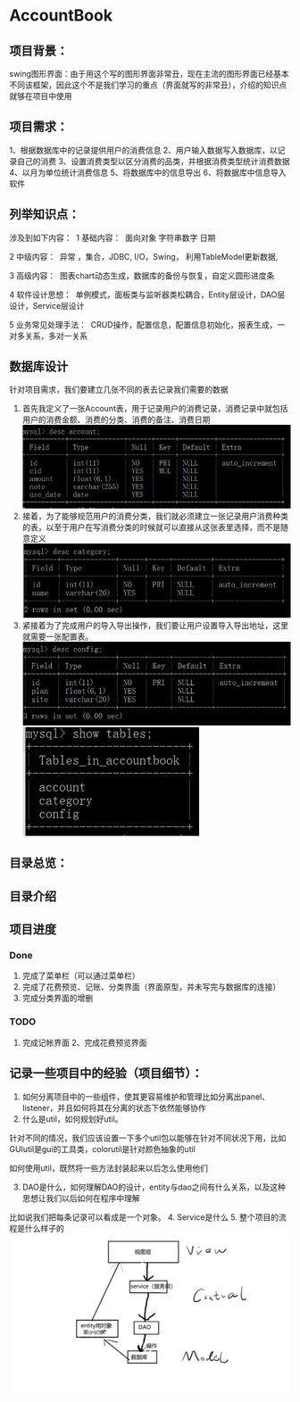 # AccountBook

## 项目背景：
swing图形界面：由于用这个写的图形界面非常丑，现在主流的图形界面已经基本不同该框架，因此这个不是我们学习的重点（界面就写的非常丑），介绍的知识点就够在项目中使用

## 项目需求：
1、根据数据库中的记录提供用户的消费信息
2、用户输入数据写入数据库，以记录自己的消费
3、设置消费类型以区分消费的品类，并根据消费类型统计消费数据
4、以月为单位统计消费信息
5、将数据库中的信息导出
6、将数据库中信息导入软件

## 列举知识点：
涉及到如下内容： 
1 基础内容： 
面向对象 字符串数字 日期 

2 中级内容： 
异常 ，集合，JDBC, I/O，Swing， 利用TableModel更新数据,

3 高级内容： 
图表chart动态生成，数据库的备份与恢复，自定义圆形进度条 

4 软件设计思想： 
单例模式，面板类与监听器类松耦合，Entity层设计，DAO层设计，Service层设计 

5 业务常见处理手法： 
CRUD操作，配置信息，配置信息初始化，报表生成，一对多关系，多对一关系 

## 数据库设计
针对项目需求，我们要建立几张不同的表去记录我们需要的数据
1. 首先我定义了一张Account表，用于记录用户的消费记录，消费记录中就包括用户的消费金额、消费的分类、消费的备注、消费日期
![image](https://github.com/DHcurry/AccountBook/blob/master/img/db_account.png)
2. 接着，为了能够规范用户的消费分类，我们就必须建立一张记录用户消费种类的表，以至于用户在写消费分类的时候就可以直接从这张表里选择，而不是随意定义
![image](https://github.com/DHcurry/AccountBook/blob/master/img/db_category.png)
3. 紧接着为了完成用户的导入导出操作，我们要让用户设置导入导出地址，这里就需要一张配置表。
![image](https://github.com/DHcurry/AccountBook/blob/master/img/db_config.png)
![image](https://github.com/DHcurry/AccountBook/blob/master/img/%E6%95%B0%E6%8D%AE%E5%BA%93%E5%9B%BE.png)

## 目录总览：

## 目录介绍

## 项目进度
### Done
1. 完成了菜单栏（可以通过菜单栏）
2. 完成了花费预览、记账、分类界面（界面原型，并未写完与数据库的连接）
3. 完成分类界面的增删
### TODO
1. 完成记帐界面
2、完成花费预览界面

## 记录一些项目中的经验（项目细节）：
1. 如何分离项目中的一些组件，使其更容易维护和管理比如分离出panel、listener，并且如何将其在分离的状态下依然能够协作
2. 什么是util，如何规划好util。

针对不同的情况，我们应该设置一下多个util包以能够在针对不同状况下用，比如GUIutil是gui的工具类，colorutil是针对颜色抽象的util

如何使用util，既然将一些方法封装起来以后怎么使用他们

3. DAO是什么，如何理解DAO的设计，entity与dao之间有什么关系，以及这种思想让我们以后如何在程序中理解

比如说我们把每条记录可以看成是一个对象。
4. Service是什么
5. 整个项目的流程是什么样子的
![image](https://github.com/DHcurry/AccountBook/blob/master/img/%E7%BB%93%E6%9E%84%E5%9B%BE.png)
